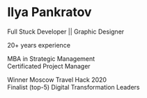 # Ilya Pankratov
Full Stuck Developer || Graphic Designer  
  
20+ years experience  
  
MBA in Strategic Management  
Certificated Project Manager  
  
Winner Moscow Travel Hack 2020  
Finalist (top-5) Digital Transformation Leaders
